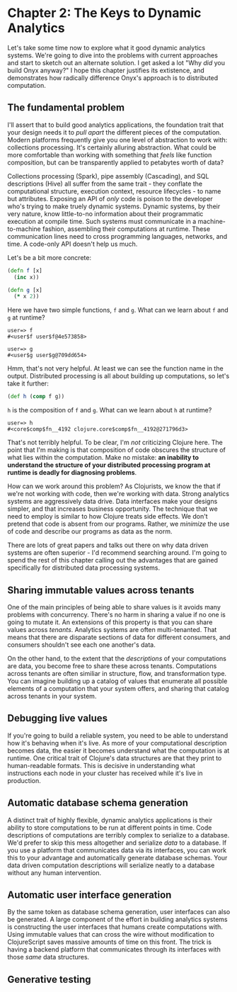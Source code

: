 # Chapter 2: The Keys to Dynamic Analytics

Let's take some time now to explore what it good dynamic analytics systems. We're going to dive into the problems with current approaches and start to sketch out an alternate solution. I get asked a lot "Why *did* you build Onyx anyway?" I hope this chapter justifies its extistence, and demonstrates how radically difference Onyx's approach is to distributed computation.

## The fundamental problem

I'll assert that to build good analytics applications, the foundation trait that your design needs it to *pull apart* the different pieces of the computation. Modern platforms frequently give you one level of abstraction to work with: collections processing. It's certainly alluring abstraction. What could be more comfortable than working with something that *feels* like function composition, but can be transparently applied to petabytes worth of data?

Collections processing (Spark), pipe assembly (Cascading), and SQL descriptions (Hive) all suffer from the same trait - they conflate the computational structure, execution context, resource lifecycles - to name but attributes. Exposing an API of *only* code is poison to the developer who's trying to make truely dynamic systems. Dynamic systems, by their very nature, know little-to-no information about their programmatic execution at compile time. Such systems must communicate in a machine-to-machine fashion, assembling their computations at runtime. These communication lines need to cross programming languages, networks, and time. A code-only API doesn't help us much.

Let's be a bit more concrete:

```clojure
(defn f [x]
  (inc x))

(defn g [x]
  (* x 2))
```

Here we have two simple functions, `f` and `g`. What can we learn about `f` and `g` at runtime?

```text
user=> f
#<user$f user$f@4e573858>

user=> g
#<user$g user$g@709dd654>
```

Hmm, that's not very helpful. At least we can see the function name in the output. Distributed processing is all about building up computations, so let's take it further:

```clojure
(def h (comp f g))
```

`h` is the composition of `f` and `g`. What can we learn about `h` at runtime?

```text
user=> h
#<core$comp$fn__4192 clojure.core$comp$fn__4192@271796d3>
```

That's not terribly helpful. To be clear, I'm *not* criticizing Clojure here. The point that I'm making is that composition of code obscures the structure of what lies within the computation. Make no mistake: **an inability to understand the structure of your distributed processing program at runtime is deadly for diagnosing problems**.

How can we work around this problem? As Clojurists, we know the that if we're not working with code, then we're working with data. Strong analytics systems are aggressively data drive. Data interfaces make your designs simpler, and that increases business opportunity. The technique that we need to employ is similar to how Clojure treats side effects. We don't pretend that code is absent from our programs. Rather, we *minimize* the use of code and describe our programs as data as the norm.

There are lots of great papers and talks out there on why data driven systems are often superior - I'd recommend searching around. I'm going to spend the rest of this chapter calling out the advantages that are gained specifically for distributed data processing systems.

## Sharing immutable values across tenants

One of the main principles of being able to share values is it avoids many problems with concurrency. There's no harm in sharing a value if no one is going to mutate it. An extensions of this property is that you can share values across *tenants*. Analytics systems are often multi-tenanted. That means that there are disparate sections of data for different consumers, and consumers shouldn't see each one another's data.

On the other hand, to the extent that the *descriptions* of your computations are data, you become free to share these across tenants. Computations across tenants are often similiar in structure, flow, and transformation type. You can imagine building up a catalog of values that enumerate all possible elements of a computation that your system offers, and sharing that catalog across tenants in your system.

## Debugging live values

If you're going to build a reliable system, you need to be able to understand how it's behaving when it's live. As more of your computational description becomes data, the easier it becomes understand what the computation is at runtime. One critical trait of Clojure's data structures are that they print to human-readable formats. This is decisive in understanding what instructions each node in your cluster has received while it's live in production.

## Automatic database schema generation

A distinct trait of highly flexible, dynamic analytics applications is their ability to store computations to be run at different points in time. Code descriptions of computations are terribly complex to serialize to a database. We'd prefer to skip this mess altogether and serialize *data* to a database. If you use a platform that communicates data via its interfaces, you can work this to your advantage and automatically generate database schemas. Your data driven computation descriptions will serialize neatly to a database without any human intervention.

## Automatic user interface generation

By the same token as database schema generation, user interfaces can also be generated. A large component of the effort in building analytics systems is constructing the user interfaces that humans create computations with. Using immutable values that can cross the wire without modification to ClojureScript saves massive amounts of time on this front. The trick is having a backend platform that communicates through its interfaces with those *same* data structures.

## Generative testing



